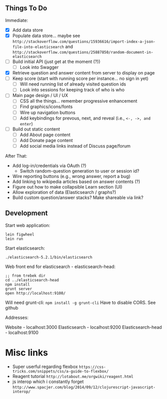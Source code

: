 ## Things To Do

Immediate:

- [x] Add data store
- [x] Populate data store... maybe see `http://stackoverflow.com/questions/15936616/import-index-a-json-file-into-elasticsearch` and `http://stackoverflow.com/questions/25887850/random-document-in-elasticsearch`
- [ ] Build initial API (just get at the moment (?))
  - [ ] Look into Swagger
- [x] Retrieve question and answer content from server to display on page
- [ ] Keep score (start with running score per instance... no sign in yet)
  - [ ] Will need running list of already visited question ids
  - [ ] Look into sessions for keeping track of who is who
- [ ] Main page design / UI / UX
  - [ ] CSS all the things... remember progressive enhancement
  - [ ] Find graphics/icons/fonts
  - [ ] Wire up navigation buttons
  - [ ] Add keybindings for prevous, next, and reveal (i.e., `<-, ->, and enter`)
- [ ] Build out static content
  - [ ] Add About page content
  - [ ] Add Donate page content
  - [ ] Add social media links instead of Discuss page/forum

After That:

- Add log-in/credentials via OAuth (?)
  - Switch random-question generation to user or session id?
- Wire reporting buttons (e.g., wrong answer, report a bug)
- Add linking to wikipedia articles based on answer contents (?)
- Figure out how to make collapsible Learn section (UI)
- Allow exploration of data (Elasticsearch / graphs?)
- Build custom question/answer stacks? Make shareable via link?

## Development

Start web application:

```
lein figwheel
lein run
```

Start elasticsearch:

```
./elasticsearch-5.2.1/bin/elasticsearch
```

Web front end for elasticsearch - elasticsearch-head:

```
;; from trebek dir
cd ../elasticsearch-head
npm install
grunt server
open http://localhost:9100/
```

Will need grunt-cli: `npm install -g grunt-cli`
Have to disable CORS. See github


Addresses:

Website - localhost:3000
Elasticsearch - localhost:9200
Elasticsearch-head - localhost:9100

# Misc links

- Super userful regarding flexbox `https://css-tricks.com/snippets/css/a-guide-to-flexbox/`
- Reagent tutorial `http://lotabout.me/orgwiki/reagent.html`
- js interop which i constantly forget `http://www.spacjer.com/blog/2014/09/12/clojurescript-javascript-interop/`
